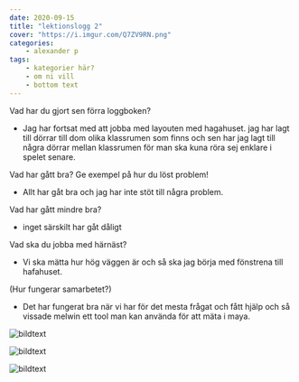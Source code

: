 ```yaml
---
date: 2020-09-15
title: "lektionslogg 2"
cover: "https://i.imgur.com/Q7ZV9RN.png"
categories: 
    - alexander p
tags:
    - kategorier här?
    - om ni vill
    - bottom text
---
```



Vad har du gjort sen förra loggboken?

- Jag har fortsat med att jobba med layouten med hagahuset. 
jag har lagt till dörrar till dom olika klassrumen som finns och sen har jag lagt till några dörrar mellan klassrumen för man ska kuna röra sej enklare i spelet senare.

Vad har gått bra? Ge exempel på hur du löst problem!

- Allt har gåt bra och jag har inte stöt till några problem.

Vad har gått mindre bra? 

- inget särskilt har gåt dåligt

Vad ska du jobba med härnäst?

- Vi ska mätta hur hög väggen är och så ska jag börja med fönstrena till hafahuset.

(Hur fungerar samarbetet?)

- Det har fungerat bra när vi har för det mesta frågat och fått hjälp och så vissade melwin ett tool man kan använda för att mäta i maya.


![bildtext](https://cdn.discordapp.com/attachments/368028804784062467/755391577140101181/Screenshot_92.jpg)

![bildtext](https://cdn.discordapp.com/attachments/368028804784062467/755391572245217320/Screenshot_93.jpg)

![bildtext](https://cdn.discordapp.com/attachments/368028804784062467/755392926972117072/Screenshot_94.jpg)
